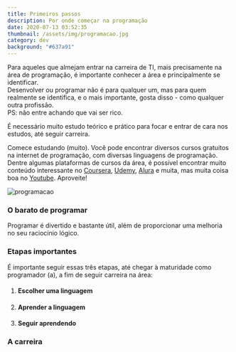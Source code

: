 ```yaml
---
title: Primeiros passos
description: Por onde começar na programação
date: 2020-07-13 03:52:35
thumbnail: /assets/img/programacao.jpg
category: dev
background: "#637a91"
---
```

Para aqueles que almejam entrar na carreira de TI, mais precisamente na área de programação, é importante conhecer a área e principalmente se identificar.\
Desenvolver ou programar não é para qualquer um, mas para quem realmente se identifica, e o mais importante, gosta disso - como qualquer outra profissão. \
PS: não entre achando que vai ser rico.

É necessário muito estudo teórico e prático para focar e entrar de cara nos estudos, até seguir carreira.

Comece estudando (muito). Você pode encontrar diversos cursos gratuitos na internet de programação, com diversas linguagens de programação. Dentre algumas plataformas de cursos da área, é possível encontrar muito conteúdo interessante no [Coursera](https://pt.coursera.org/), [Udemy](https://www.udemy.com/pt/courses/free/), [Alura](https://www.alura.com.br/especial/conteudos-gratuitos-alura) e muita, mas muita coisa boa no [Youtube](https://www.youtube.com/). Aproveite!



![programacao](/assets/img/programacao.jpg "programacao")



### O barato de programar

Programar é divertido e bastante útil, além de proporcionar uma melhoria no seu raciocínio lógico. 

### Etapas importantes

É importante seguir essas três etapas, até chegar à maturidade como programador (a), a fim de seguir carreira na área:

1. #### Escolher uma linguagem
2. #### Aprender a linguagem
3. #### Seguir aprendendo

### A carreira